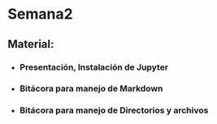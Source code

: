 # Semana2

## **Material:**
* ### Presentación, Instalación de Jupyter
* ### Bitácora para manejo de Markdown
* ### Bitácora para manejo de Directorios y archivos
